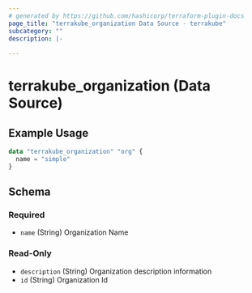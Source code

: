 ```yaml
---
# generated by https://github.com/hashicorp/terraform-plugin-docs
page_title: "terrakube_organization Data Source - terrakube"
subcategory: ""
description: |-
  
---
```


# terrakube_organization (Data Source)



## Example Usage

```terraform
data "terrakube_organization" "org" {
  name = "simple"
}
```

<!-- schema generated by tfplugindocs -->
## Schema

### Required

- `name` (String) Organization Name

### Read-Only

- `description` (String) Organization description information
- `id` (String) Organization Id
